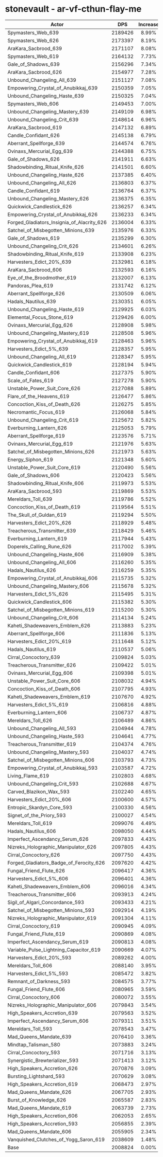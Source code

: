 # stonevault - ar-vf-cthun-flay-me
| Actor | DPS | Increase |
|---|:---:|:---:|
|Spymasters_Web_639|2189426|8.99%|
|Spymasters_Web_626|2173397|8.19%|
|AraKara_Sacbrood_639|2171107|8.08%|
|Spymasters_Web_619|2164132|7.73%|
|Gale_of_Shadows_639|2156296|7.34%|
|AraKara_Sacbrood_626|2154977|7.28%|
|Unbound_Changeling_All_639|2151127|7.08%|
|Empowering_Crystal_of_Anubikkaj_639|2150359|7.05%|
|Unbound_Changeling_Haste_639|2150325|7.04%|
|Spymasters_Web_606|2149453|7.00%|
|Unbound_Changeling_Mastery_639|2149109|6.98%|
|Unbound_Changeling_Crit_639|2148614|6.96%|
|AraKara_Sacbrood_619|2147132|6.89%|
|Candle_Confidant_626|2145138|6.79%|
|Aberrant_Spellforge_639|2144574|6.76%|
|Ovinaxs_Mercurial_Egg_639|2144388|6.75%|
|Gale_of_Shadows_626|2141911|6.63%|
|Shadowbinding_Ritual_Knife_626|2141501|6.60%|
|Unbound_Changeling_Haste_626|2137385|6.40%|
|Unbound_Changeling_All_626|2136803|6.37%|
|Candle_Confidant_619|2136764|6.37%|
|Unbound_Changeling_Mastery_626|2136375|6.35%|
|Quickwick_Candlestick_626|2136257|6.34%|
|Empowering_Crystal_of_Anubikkaj_626|2136233|6.34%|
|Forged_Gladiators_Insignia_of_Alacrity_626|2136004|6.33%|
|Satchel_of_Misbegotten_Minions_639|2135976|6.33%|
|Gale_of_Shadows_619|2135299|6.30%|
|Unbound_Changeling_Crit_626|2134601|6.26%|
|Shadowbinding_Ritual_Knife_619|2133908|6.23%|
|Harvesters_Edict_20%_639|2132981|6.18%|
|AraKara_Sacbrood_606|2132593|6.16%|
|Eye_of_the_Broodmother_619|2132007|6.13%|
|Pandoras_Plea_619|2131742|6.12%|
|Aberrant_Spellforge_626|2130509|6.06%|
|Hadals_Nautilus_639|2130351|6.05%|
|Unbound_Changeling_Haste_619|2129925|6.03%|
|Elemental_Focus_Stone_619|2129426|6.00%|
|Ovinaxs_Mercurial_Egg_626|2128908|5.98%|
|Unbound_Changeling_Mastery_619|2128508|5.96%|
|Empowering_Crystal_of_Anubikkaj_619|2128463|5.96%|
|Harvesters_Edict_5%_639|2128357|5.95%|
|Unbound_Changeling_All_619|2128347|5.95%|
|Quickwick_Candlestick_619|2128194|5.94%|
|Candle_Confidant_606|2127375|5.90%|
|Scale_of_Fates_619|2127278|5.90%|
|Unstable_Power_Suit_Core_626|2127088|5.89%|
|Flare_of_the_Heavens_619|2126477|5.86%|
|Concoction_Kiss_of_Death_626|2126275|5.85%|
|Necromantic_Focus_619|2126068|5.84%|
|Unbound_Changeling_Crit_619|2125672|5.82%|
|Everburning_Lantern_626|2125053|5.79%|
|Aberrant_Spellforge_619|2123576|5.71%|
|Ovinaxs_Mercurial_Egg_619|2121976|5.63%|
|Satchel_of_Misbegotten_Minions_626|2121973|5.63%|
|Energy_Siphon_619|2121348|5.60%|
|Unstable_Power_Suit_Core_619|2120490|5.56%|
|Gale_of_Shadows_606|2120423|5.56%|
|Shadowbinding_Ritual_Knife_606|2119973|5.53%|
|AraKara_Sacbrood_593|2119869|5.53%|
|Mereldars_Toll_639|2119786|5.52%|
|Concoction_Kiss_of_Death_619|2119564|5.51%|
|The_Skull_of_Guldan_619|2119294|5.50%|
|Harvesters_Edict_20%_626|2118929|5.48%|
|Treacherous_Transmitter_639|2118429|5.46%|
|Everburning_Lantern_619|2117944|5.43%|
|Doperels_Calling_Rune_626|2117002|5.39%|
|Unbound_Changeling_Haste_606|2116909|5.38%|
|Unbound_Changeling_All_606|2116260|5.35%|
|Hadals_Nautilus_626|2116259|5.35%|
|Empowering_Crystal_of_Anubikkaj_606|2115735|5.32%|
|Unbound_Changeling_Mastery_606|2115678|5.32%|
|Harvesters_Edict_5%_626|2115495|5.31%|
|Quickwick_Candlestick_606|2115382|5.30%|
|Satchel_of_Misbegotten_Minions_619|2115200|5.30%|
|Unbound_Changeling_Crit_606|2114134|5.24%|
|Kaheti_Shadeweavers_Emblem_626|2113883|5.23%|
|Aberrant_Spellforge_606|2111836|5.13%|
|Harvesters_Edict_20%_619|2111648|5.12%|
|Hadals_Nautilus_619|2110537|5.06%|
|Cirral_Concoctory_639|2109824|5.03%|
|Treacherous_Transmitter_626|2109422|5.01%|
|Ovinaxs_Mercurial_Egg_606|2109398|5.01%|
|Unstable_Power_Suit_Core_606|2108032|4.94%|
|Concoction_Kiss_of_Death_606|2107795|4.93%|
|Kaheti_Shadeweavers_Emblem_619|2107670|4.92%|
|Harvesters_Edict_5%_619|2106816|4.88%|
|Everburning_Lantern_606|2106737|4.87%|
|Mereldars_Toll_626|2106489|4.86%|
|Unbound_Changeling_All_593|2104944|4.78%|
|Unbound_Changeling_Haste_593|2104641|4.77%|
|Treacherous_Transmitter_619|2104374|4.76%|
|Unbound_Changeling_Mastery_593|2104037|4.74%|
|Satchel_of_Misbegotten_Minions_606|2103793|4.73%|
|Empowering_Crystal_of_Anubikkaj_593|2103587|4.72%|
|Living_Flame_619|2102803|4.68%|
|Unbound_Changeling_Crit_593|2102688|4.67%|
|Carved_Blazikon_Wax_593|2102240|4.65%|
|Harvesters_Edict_20%_606|2100600|4.57%|
|Entropic_Skardyn_Core_593|2100330|4.56%|
|Signet_of_the_Priory_593|2100027|4.54%|
|Mereldars_Toll_619|2099076|4.49%|
|Hadals_Nautilus_606|2098050|4.44%|
|Imperfect_Ascendancy_Serum_626|2097833|4.43%|
|Nizreks_Holographic_Manipulator_626|2097805|4.43%|
|Cirral_Concoctory_626|2097750|4.43%|
|Forged_Gladiators_Badge_of_Ferocity_626|2097620|4.42%|
|Fungal_Friend_Flute_626|2096417|4.36%|
|Harvesters_Edict_5%_606|2096401|4.36%|
|Kaheti_Shadeweavers_Emblem_606|2096016|4.34%|
|Treacherous_Transmitter_606|2093913|4.24%|
|Sigil_of_Algari_Concordance_593|2093433|4.21%|
|Satchel_of_Misbegotten_Minions_593|2092914|4.19%|
|Nizreks_Holographic_Manipulator_619|2091304|4.11%|
|Cirral_Concoctory_619|2090945|4.09%|
|Fungal_Friend_Flute_619|2090869|4.08%|
|Imperfect_Ascendancy_Serum_619|2090813|4.08%|
|Variable_Pulse_Lightning_Capacitor_619|2090669|4.07%|
|Harvesters_Edict_20%_593|2089262|4.00%|
|Mereldars_Toll_606|2088140|3.95%|
|Harvesters_Edict_5%_593|2085472|3.82%|
|Remnant_of_Darkness_593|2084575|3.77%|
|Fungal_Friend_Flute_606|2080965|3.59%|
|Cirral_Concoctory_606|2080072|3.55%|
|Nizreks_Holographic_Manipulator_606|2079843|3.54%|
|High_Speakers_Accretion_639|2079563|3.52%|
|Imperfect_Ascendancy_Serum_606|2079311|3.51%|
|Mereldars_Toll_593|2078543|3.47%|
|Mad_Queens_Mandate_639|2076410|3.36%|
|Mindtap_Talisman_580|2073883|3.24%|
|Cirral_Concoctory_593|2071716|3.13%|
|Synergistic_Brewterializer_593|2071413|3.12%|
|High_Speakers_Accretion_626|2070876|3.09%|
|Bursting_Lightshard_593|2070629|3.08%|
|High_Speakers_Accretion_619|2068473|2.97%|
|Mad_Queens_Mandate_626|2067705|2.93%|
|Burst_of_Knowledge_626|2065587|2.83%|
|Mad_Queens_Mandate_619|2063739|2.73%|
|High_Speakers_Accretion_606|2062053|2.65%|
|High_Speakers_Accretion_593|2056855|2.39%|
|Mad_Queens_Mandate_606|2055905|2.34%|
|Vanquished_Clutches_of_Yogg_Saron_619|2038609|1.48%|
|Base|2008824|0.00%|
